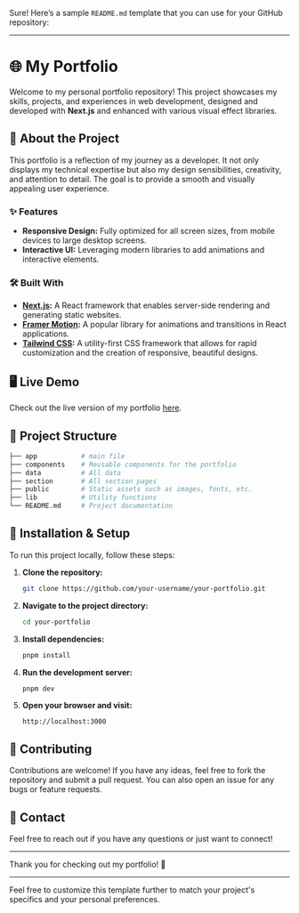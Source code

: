 Sure! Here’s a sample `README.md` template that you can use for your GitHub repository:

---

# 🌐 My Portfolio

Welcome to my personal portfolio repository! This project showcases my skills, projects, and experiences in web development, designed and developed with **Next.js** and enhanced with various visual effect libraries.

## 🚀 About the Project

This portfolio is a reflection of my journey as a developer. It not only displays my technical expertise but also my design sensibilities, creativity, and attention to detail. The goal is to provide a smooth and visually appealing user experience.

### ✨ Features

- **Responsive Design:** Fully optimized for all screen sizes, from mobile devices to large desktop screens.
- **Interactive UI:** Leveraging modern libraries to add animations and interactive elements.

### 🛠️ Built With

- **[Next.js](https://nextjs.org/):** A React framework that enables server-side rendering and generating static websites.
- **[Framer Motion](https://www.framer.com/motion/):** A popular library for animations and transitions in React applications.
- **[Tailwind CSS](https://tailwindcss.com/):** A utility-first CSS framework that allows for rapid customization and the creation of responsive, beautiful designs.


## 🖥️ Live Demo

Check out the live version of my portfolio [here]([https://your-portfolio-link.com](https://my-portfolio-virid-rho-21.vercel.app)).

## 📂 Project Structure

```bash
├── app           # main file 
├── components    # Reusable components for the portfolio
├── data          # All data
├── section       # All section pages 
├── public        # Static assets such as images, fonts, etc.
├── lib           # Utility functions
└── README.md     # Project documentation
```

## 🔧 Installation & Setup

To run this project locally, follow these steps:

1. **Clone the repository:**
   ```bash
   git clone https://github.com/your-username/your-portfolio.git
   ```

2. **Navigate to the project directory:**
   ```bash
   cd your-portfolio
   ```

3. **Install dependencies:**
   ```bash
   pnpm install
   ```

4. **Run the development server:**
   ```bash
   pnpm dev
   ```

5. **Open your browser and visit:**
   ```
   http://localhost:3000
   ```

## 🤝 Contributing

Contributions are welcome! If you have any ideas, feel free to fork the repository and submit a pull request. You can also open an issue for any bugs or feature requests.

## 📧 Contact

Feel free to reach out if you have any questions or just want to connect!

---

Thank you for checking out my portfolio! 🎉

---

Feel free to customize this template further to match your project's specifics and your personal preferences.

